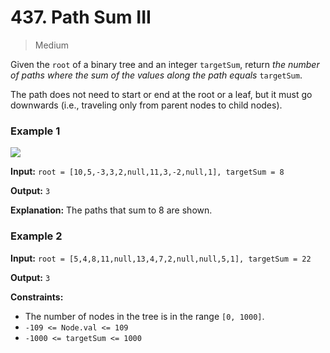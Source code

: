 # 437. Path Sum III

> Medium


Given the `root` of a binary tree and an integer `targetSum`, return _the number of paths where the sum of the values along the path equals_ `targetSum`.

The path does not need to start or end at the root or a leaf, but it must go downwards (i.e., traveling only from parent nodes to child nodes).

### Example 1

![](https://assets.leetcode.com/uploads/2021/04/09/pathsum3-1-tree.jpg)

**Input:** `root = [10,5,-3,3,2,null,11,3,-2,null,1], targetSum = 8`

**Output:** `3`

**Explanation:** The paths that sum to 8 are shown.

### Example 2

**Input:** `root = [5,4,8,11,null,13,4,7,2,null,null,5,1], targetSum = 22`

**Output:** `3`


**Constraints:**

-   The number of nodes in the tree is in the range `[0, 1000]`.
-   `-109 <= Node.val <= 109`
-   `-1000 <= targetSum <= 1000`
